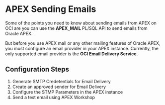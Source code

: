 # APEX Sending Emails

Some of the points you need to know about sending emails from APEX on OCI are you can use the **APEX_MAIL** PL/SQL API to send emails from Oracle APEX. 

But before you use APEX mail or any other mailing features of Oracle APEX, you must configure an email provider in your APEX instance. Currently, the only supported email provider is the **OCI Email Delivery Service**.

## Configuration Steps

1. Generate SMTP Credetentials for Email Delivery
2. Create an approved sender for Email Delivery
3. Configure the STMP Parameters in the APEX instance
4. Send a test email using APEX Workshop